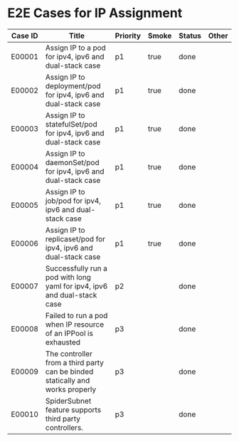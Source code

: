 # E2E Cases for IP Assignment

| Case ID | Title                                                                          | Priority | Smoke | Status |    Other    |
|---------|--------------------------------------------------------------------------------|----------|-------|--------|-------------|
| E00001  | Assign IP to a pod for ipv4, ipv6 and dual-stack case                          | p1       | true  | done   |             |
| E00002  | Assign IP to deployment/pod for ipv4, ipv6 and dual-stack case                 | p1       | true  | done   |             |
| E00003  | Assign IP to statefulSet/pod for ipv4, ipv6 and dual-stack case                | p1       | true  | done   |             |
| E00004  | Assign IP to daemonSet/pod for ipv4, ipv6 and dual-stack case                  | p1       | true  | done   |             |
| E00005  | Assign IP to job/pod for ipv4, ipv6 and dual-stack case                        | p1       | true  | done   |             |
| E00006  | Assign IP to replicaset/pod for ipv4, ipv6 and dual-stack case                 | p1       | true  | done   |             |
| E00007  | Successfully run a pod with long yaml for ipv4, ipv6 and dual-stack case       | p2       |       | done   |             |
| E00008  | Failed to run a pod when IP resource of an IPPool is exhausted                 | p3       |       | done   |             |
| E00009  | The controller from a third party can be binded statically and works properly  | p3       |       | done   |             |
| E00010  | SpiderSubnet feature supports third party controllers.                         | p3       |       | done   |             |
